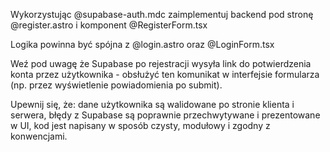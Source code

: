 Wykorzystując @supabase-auth.mdc zaimplementuj backend pod stronę @register.astro i komponent @RegisterForm.tsx

Logika powinna być spójna z @login.astro oraz @LoginForm.tsx

Weź pod uwagę że Supabase po rejestracji wysyła link do potwierdzenia konta przez użytkownika - obsłużyć ten komunikat w interfejsie formularza (np. przez wyświetlenie powiadomienia po submit).

Upewnij się, że:
dane użytkownika są walidowane po stronie klienta i serwera,
błędy z Supabase są poprawnie przechwytywane i prezentowane w UI,
kod jest napisany w sposób czysty, modułowy i zgodny z konwencjami.
